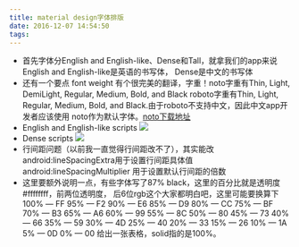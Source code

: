 ```yaml
---
title: material design字体排版
date: 2016-12-07 14:54:50
tags:
---
```

- 首先字体分English and English-like、Dense和Tall，就拿我们的app来说English and English-like是英语的书写体，
Dense是中文的书写体
- 还有一个要点 font weight 有个很完美的翻译，字重！noto字重有Thin, Light, DemiLight, Regular, Medium, Bold, and Black
roboto字重有Thin, Light, Regular, Medium, Bold, and Black.由于roboto不支持中文，因此中文app开发者应该使用
noto作为默认字体。[noto下载地址](https://www.google.com/get/noto/) 
- English and English-like scripts ![](../../../../../images/roboto.png)
- Dense scripts ![](../../../../../images/noto.png)
- 行间距问题（以前我一直觉得行间距改不了），其实能改android:lineSpacingExtra用于设置行间距具体值
 android:lineSpacingMultiplier 用于设置默认行间距的倍数
- 这里要额外说明一点，有些字体写了87% black，这里的百分比就是透明度#ffffffff，前两位透明度，
后6位rgb这个大家都明白吧，这里可能要换算下
100% — FF
95% — F2
90% — E6
85% — D9
80% — CC
75% — BF
70% — B3
65% — A6
60% — 99
55% — 8C
50% — 80
45% — 73
40% — 66
35% — 59
30% — 4D
25% — 40
20% — 33
15% — 26
10% — 1A
5% — 0D
0% — 00
给出一张表格，solid指的是100%。